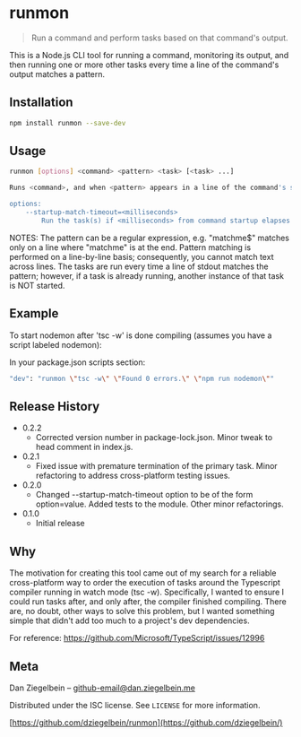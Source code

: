 # runmon
> Run a command and perform tasks based on that command's output.

This is a Node.js CLI tool for running a command, monitoring its output, and then running one or more other tasks 
every time a line of the command's output matches a pattern.


## Installation

```sh
npm install runmon --save-dev
```

## Usage

```sh
runmon [options] <command> <pattern> <task> [<task> ...]

Runs <command>, and when <pattern> appears in a line of the command's stdout, runs the <task>(s).

options:
	--startup-match-timeout=<milliseconds>
		Run the task(s) if <milliseconds> from command startup elapses with no output matching the pattern.
```

NOTES: 
  The pattern can be a regular expression, e.g. "matchme$" matches only on a line where "matchme" is at the end.
  Pattern matching is performed on a line-by-line basis; consequently, you cannot match text across lines.
  The tasks are run every time a line of stdout matches the pattern; however, if a task is already running, another 
  instance of that task is NOT started.

## Example

To start nodemon after 'tsc -w' is done compiling (assumes you have a script labeled nodemon):

In your package.json scripts section:

```sh
"dev": "runmon \"tsc -w\" \"Found 0 errors.\" \"npm run nodemon\""
```

## Release History

* 0.2.2
    * Corrected version number in package-lock.json. Minor tweak to head comment in index.js.
* 0.2.1
    * Fixed issue with premature termination of the primary task. Minor refactoring to address cross-platform
    testing issues.
* 0.2.0
    * Changed --startup-match-timeout option to be of the form option=value. Added tests to the module. Other minor
    refactorings.
* 0.1.0
    * Initial release

## Why

The motivation for creating this tool came out of my search for a reliable cross-platform way to order the execution of 
tasks around the Typescript compiler running in watch mode (tsc -w). Specifically, I wanted to ensure I could run tasks 
after, and only after, the compiler finished compiling. There are, no doubt, other ways to solve this problem, but I 
wanted something simple that didn't add too much to a project's dev dependencies.

For reference: https://github.com/Microsoft/TypeScript/issues/12996

## Meta

Dan Ziegelbein – github-email@dan.ziegelbein.me

Distributed under the ISC license. See ``LICENSE`` for more information.

[https://github.com/dziegelbein/runmon](https://github.com/dziegelbein/)
